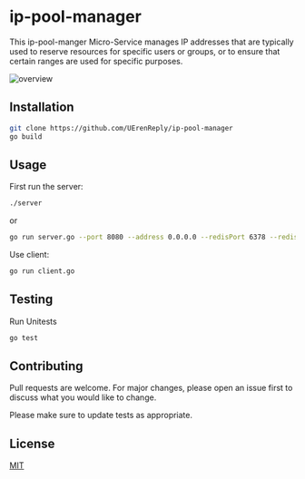 # ip-pool-manager

This ip-pool-manger Micro-Service manages IP addresses that are typically used to reserve resources for specific users or groups, or to ensure that certain ranges are used for specific purposes.

![overview](https://github.com/UErenReply/ip-pool-manager/blob/main/documentation/ipPool.jpg)

## Installation

```bash
git clone https://github.com/UErenReply/ip-pool-manager
go build 
```

## Usage

First run the server:

```bash
./server
```

or 
```bash
go run server.go --port 8080 --address 0.0.0.0 --redisPort 6378 --redisAddress 0.0.0.0
```

Use client:

```bash
go run client.go
```

## Testing

Run Unitests

```bash
go test
```

## Contributing
Pull requests are welcome. For major changes, please open an issue first to discuss what you would like to change.

Please make sure to update tests as appropriate.

## License
[MIT](https://choosealicense.com/licenses/mit/)
